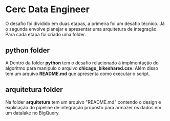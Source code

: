 # Cerc Data Engineer 
O desafio foi dividido em duas etapas, a primeira foi um desafio técnico. Já o segunda
 envolve planejar e apresentar uma arquitetura de integração. Para cada etapa foi criado uma folder.
 
 ## python folder

A Dentro da folder **python** tem o desafio relacionado à implmentação do algoritmo para manipulo o arquivo 
**chicago_bikeshared.csv**. Além disso tem um arquivo **README.md** que apresenta como executar o script. 

## arquitetura folder

Na folder **arquitetura** tem um arquivo "README.md" contendo o design e explicação do pipeline 
de integração proposto para armazer os dados em um datalake no BigQuery.
